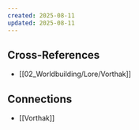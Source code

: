 ```yaml
---
created: 2025-08-11
updated: 2025-08-11
---
```




## Cross-References

- [[02_Worldbuilding/Lore/Vorthak]]


## Connections

- [[Vorthak]]
